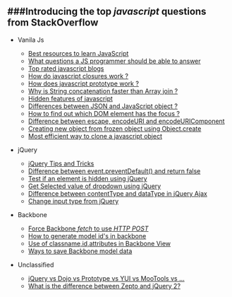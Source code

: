 ###Introducing the top *javascript* questions from StackOverflow
--------------------------------------------------------------

* Vanila Js
  - [Best resources to learn JavaScript](http://stackoverflow.com/q/11246/1310070)
  - [What questions a JS programmer should be able to answer](http://stackoverflow.com/q/1684917/1310070)
  - [Top rated javascript blogs](http://stackoverflow.com/q/409056/1310070)
  - [How do javascript closures work ?](http://stackoverflow.com/q/111102/1310070)
  - [How does javascript prototype work ?](http://stackoverflow.com/q/572897/1310070)
  - [Why is String concatenation faster than Array join ?](http://stackoverflow.com/q/7299010/1310070)
  - [Hidden features of javascript](http://stackoverflow.com/questions/61088/hidden-features-of-javascript)
  - [Differences between JSON and JavaScript object ?](http://stackoverflow.com/q/3975859/1310070)
  - [How to find out which DOM element has the focus ?](http://stackoverflow.com/q/497094/1310070)
  - [Difference between escape, encodeURI and encodeURIComponent](http://stackoverflow.com/q/75980/1310070)
  - [Creating new object from frozen object using Object.create](http://stackoverflow.com/q/19698533/1310070)
  - [Most efficient way to clone a javascript object](http://stackoverflow.com/q/122102/1310070)

* jQuery
  - [jQuery Tips and Tricks](http://stackoverflow.com/q/182630/1310070)
  - [Difference between event.preventDefault() and return false](http://stackoverflow.com/q/1357118/1310070)
  - [Test if an element is hidden using jQuery](http://stackoverflow.com/q/178325/1310070)
  - [Get Selected value of dropdown using jQuery](http://stackoverflow.com/q/2780566/1310070)
  - [Difference between contentType and dataType in jQuery Ajax](http://stackoverflow.com/q/14322984/1310070)
  - [Change input type from jQuery](http://stackoverflow.com/q/1544317/1310070)

* Backbone
  - [Force Backbone *fetch* to use *HTTP POST*](http://stackoverflow.com/questions/15349949/1310070)
  - [How to generate model id's in backbone](http://stackoverflow.com/a/10793664/1310070)
  - [Use of classname,id,attributes in Backbone View](http://stackoverflow.com/q/16172671/1310070)
  - [Ways to save Backbone model data](http://stackoverflow.com/q/9816274/1310070)

* Unclassified
  - [jQuery vs Dojo vs Prototype vs YUI vs MooTools vs ...](http://stackoverflow.com/q/394601/1310070)
  - [What is the difference between Zepto and jQuery 2?](http://stackoverflow.com/q/14830334/1310070)

